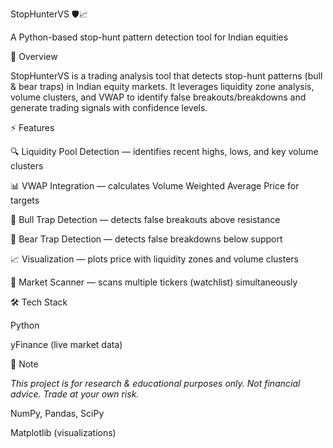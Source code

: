 StopHunterVS 🛡️📈

A Python-based stop-hunt pattern detection tool for Indian equities

📌 Overview

StopHunterVS is a trading analysis tool that detects stop-hunt patterns (bull & bear traps) in Indian equity markets.
It leverages liquidity zone analysis, volume clusters, and VWAP to identify false breakouts/breakdowns and generate trading signals with confidence levels.

⚡ Features

🔍 Liquidity Pool Detection — identifies recent highs, lows, and key volume clusters

📊 VWAP Integration — calculates Volume Weighted Average Price for targets

🐂 Bull Trap Detection — detects false breakouts above resistance

🐻 Bear Trap Detection — detects false breakdowns below support

📈 Visualization — plots price with liquidity zones and volume clusters

📡 Market Scanner — scans multiple tickers (watchlist) simultaneously

🛠️ Tech Stack

Python

yFinance (live market data)

📌 Note

*This project is for research & educational purposes only.
Not financial advice. Trade at your own risk.*

NumPy, Pandas, SciPy

Matplotlib (visualizations)
